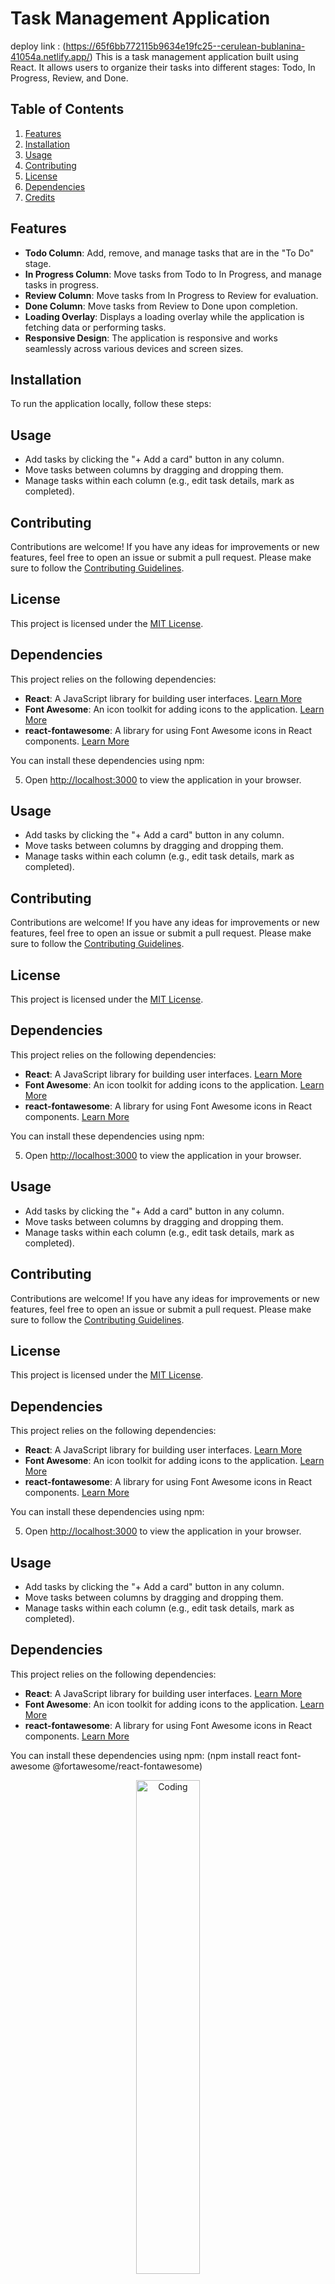# Task Management Application
deploy link : (https://65f6bb772115b9634e19fc25--cerulean-bublanina-41054a.netlify.app/)
This is a task management application built using React. It allows users to organize their tasks into different stages: Todo, In Progress, Review, and Done.

## Table of Contents
1. [Features](#features)
2. [Installation](#installation)
3. [Usage](#usage)
4. [Contributing](#contributing)
5. [License](#license)
6. [Dependencies](#dependencies)
7. [Credits](#credits)

## Features

- **Todo Column**: Add, remove, and manage tasks that are in the "To Do" stage.
- **In Progress Column**: Move tasks from Todo to In Progress, and manage tasks in progress.
- **Review Column**: Move tasks from In Progress to Review for evaluation.
- **Done Column**: Move tasks from Review to Done upon completion.
- **Loading Overlay**: Displays a loading overlay while the application is fetching data or performing tasks.
- **Responsive Design**: The application is responsive and works seamlessly across various devices and screen sizes.

## Installation

To run the application locally, follow these steps:




## Usage

- Add tasks by clicking the "+ Add a card" button in any column.
- Move tasks between columns by dragging and dropping them.
- Manage tasks within each column (e.g., edit task details, mark as completed).

## Contributing

Contributions are welcome! If you have any ideas for improvements or new features, feel free to open an issue or submit a pull request. Please make sure to follow the [Contributing Guidelines](CONTRIBUTING.md).

## License

This project is licensed under the [MIT License](LICENSE).

## Dependencies

This project relies on the following dependencies:

- **React**: A JavaScript library for building user interfaces. [Learn More](https://reactjs.org/)
- **Font Awesome**: An icon toolkit for adding icons to the application. [Learn More](https://fontawesome.com/)
- **react-fontawesome**: A library for using Font Awesome icons in React components. [Learn More](https://www.npmjs.com/package/@fortawesome/react-fontawesome)

You can install these dependencies using npm:

5. Open [http://localhost:3000](http://localhost:3000) to view the application in your browser.

## Usage

- Add tasks by clicking the "+ Add a card" button in any column.
- Move tasks between columns by dragging and dropping them.
- Manage tasks within each column (e.g., edit task details, mark as completed).

## Contributing

Contributions are welcome! If you have any ideas for improvements or new features, feel free to open an issue or submit a pull request. Please make sure to follow the [Contributing Guidelines](CONTRIBUTING.md).

## License

This project is licensed under the [MIT License](LICENSE).

## Dependencies

This project relies on the following dependencies:

- **React**: A JavaScript library for building user interfaces. [Learn More](https://reactjs.org/)
- **Font Awesome**: An icon toolkit for adding icons to the application. [Learn More](https://fontawesome.com/)
- **react-fontawesome**: A library for using Font Awesome icons in React components. [Learn More](https://www.npmjs.com/package/@fortawesome/react-fontawesome)

You can install these dependencies using npm:


5. Open [http://localhost:3000](http://localhost:3000) to view the application in your browser.

## Usage

- Add tasks by clicking the "+ Add a card" button in any column.
- Move tasks between columns by dragging and dropping them.
- Manage tasks within each column (e.g., edit task details, mark as completed).

## Contributing

Contributions are welcome! If you have any ideas for improvements or new features, feel free to open an issue or submit a pull request. Please make sure to follow the [Contributing Guidelines](CONTRIBUTING.md).

## License

This project is licensed under the [MIT License](LICENSE).

## Dependencies

This project relies on the following dependencies:

- **React**: A JavaScript library for building user interfaces. [Learn More](https://reactjs.org/)
- **Font Awesome**: An icon toolkit for adding icons to the application. [Learn More](https://fontawesome.com/)
- **react-fontawesome**: A library for using Font Awesome icons in React components. [Learn More](https://www.npmjs.com/package/@fortawesome/react-fontawesome)

You can install these dependencies using npm:


5. Open [http://localhost:3000](http://localhost:3000) to view the application in your browser.

## Usage

- Add tasks by clicking the "+ Add a card" button in any column.
- Move tasks between columns by dragging and dropping them.
- Manage tasks within each column (e.g., edit task details, mark as completed).





## Dependencies

This project relies on the following dependencies:

- **React**: A JavaScript library for building user interfaces. [Learn More](https://reactjs.org/)
- **Font Awesome**: An icon toolkit for adding icons to the application. [Learn More](https://fontawesome.com/)
- **react-fontawesome**: A library for using Font Awesome icons in React components. [Learn More](https://www.npmjs.com/package/@fortawesome/react-fontawesome)

You can install these dependencies using npm:   (npm install react font-awesome @fortawesome/react-fontawesome)

<p align="center"><img src="quest-lab-assignment\ImagesData\Todoimg.png"  alt="Coding" width="45%"></p>

<p align="center"><img src="quest-lab-assignment\ImagesData\img1.png"  alt="Coding" width="45%"></p>
<p align="center"><img src="quest-lab-assignment\ImagesData\Reviewimg.png"  alt="Coding" width="45%"></p>
<p align="center"><img src="quest-lab-assignment\ImagesData\Doneimg.png"  alt="Coding" width="45%"></p>



